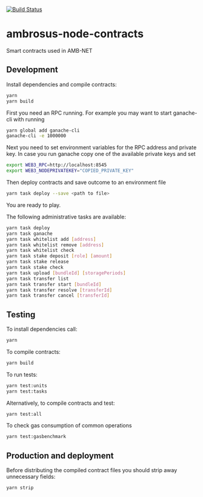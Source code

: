 [![Build Status](https://travis-ci.com/ambrosus/ambrosus-node-contracts.svg?token=nJpF4WjFNNbqCjjVquWn&branch=master)](https://travis-ci.com/ambrosus/ambrosus-node-contracts)
# ambrosus-node-contracts
Smart contracts used in AMB-NET

## Development
Install dependencies and compile contracts:
```bash
yarn
yarn build
```

First you need an RPC running. For example you may want to start ganache-cli with running
```bash
yarn global add ganache-cli
ganache-cli -e 1000000
```

Next you need to set environment variables for the RPC address and private key. In case you run ganache copy one of the available private keys and set
```bash
export WEB3_RPC=http://localhost:8545
export WEB3_NODEPRIVATEKEY="COPIED_PRIVATE_KEY"
```

Then deploy contracts and save outcome to an environment file
```bash
yarn task deploy --save <path to file>
```

You are ready to play.

The following administrative tasks are available: 
```bash
yarn task deploy
yarn task ganache
yarn task whitelist add [address]
yarn task whitelist remove [address]
yarn task whitelist check
yarn task stake deposit [role] [amount]
yarn task stake release
yarn task stake check
yarn task upload [bundleId] [storagePeriods]
yarn task transfer list
yarn task transfer start [bundleId]
yarn task transfer resolve [transferId]
yarn task transfer cancel [transferId]
```

## Testing
To install dependencies call:
```bash
yarn
```

To compile contracts:
```bash
yarn build
```

To run tests:
```bash
yarn test:units
yarn test:tasks
```

Alternatively, to compile contracts and test:
```bash
yarn test:all
```

To check gas consumption of common operations
```bash
yarn test:gasbenchmark
```

## Production and deployment

Before distributing the compiled contract files you should strip away unnecessary fields: 

```bash
yarn strip
```
